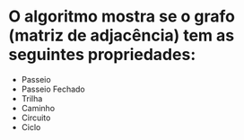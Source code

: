 <h1>O algoritmo mostra se o grafo (matriz de adjacência) tem as seguintes propriedades:</h1>
<ul>

<li>Passeio</li>
<li>Passeio Fechado</li>
<li>Trilha</li>
<li>Caminho</li>
<li>Circuito</li>
<li>Ciclo</li>

</ul>
